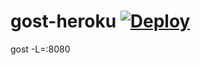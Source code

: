 # gost-heroku [![Deploy](https://www.herokucdn.com/deploy/button.png)](https://heroku.com/deploy)

gost -L=:8080 
